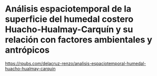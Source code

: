 # Análisis espaciotemporal de la superficie del humedal costero Huacho-Hualmay-Carquín y su relación con factores ambientales y antrópicos
https://rpubs.com/delacruz-renzo/analisis-espaciotemporal-humedal-huacho-hualmay-carquin
